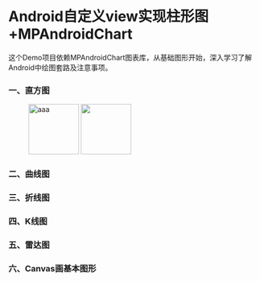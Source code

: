 # Android自定义view实现柱形图+MPAndroidChart
这个Demo项目依赖MPAndroidChart图表库，从基础图形开始，深入学习了解Android中绘图套路及注意事项。

### 一、直方图
<figure class="half">
 <img src="https://github.com/lvwe/AndroidCharts/blob/master/raw/chart01.PNG" title="aaa" width="100">
  <img src="https://github.com/lvwe/AndroidCharts/blob/master/raw/chart02.png" width="100">
</figure>

### 二、曲线图

### 三、折线图

### 四、K线图

### 五、雷达图

### 六、Canvas画基本图形
